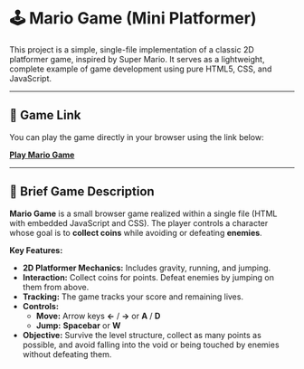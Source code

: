 # 🕹️ Mario Game (Mini Platformer)

This project is a simple, single-file implementation of a classic 2D platformer game, inspired by Super Mario. It serves as a lightweight, complete example of game development using pure HTML5, CSS, and JavaScript.

---

## 🔗 Game Link

You can play the game directly in your browser using the link below:

[**Play Mario Game**](https://latiniron.github.io/Mario-Game/)

---

## 📝 Brief Game Description

**Mario Game** is a small browser game realized within a single file (HTML with embedded JavaScript and CSS). The player controls a character whose goal is to **collect coins** while avoiding or defeating **enemies**.

**Key Features:**

* **2D Platformer Mechanics:** Includes gravity, running, and jumping.
* **Interaction:** Collect coins for points. Defeat enemies by jumping on them from above.
* **Tracking:** The game tracks your score and remaining lives.
* **Controls:**
    * **Move:** Arrow keys **←** / **→** or **A** / **D**
    * **Jump:** **Spacebar** or **W**
* **Objective:** Survive the level structure, collect as many points as possible, and avoid falling into the void or being touched by enemies without defeating them.
